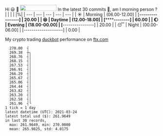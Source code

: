 Hi :smiley: :wave: <img src="https://jojoee.jojoee.com/api/utcnow" width="120" height="20">
In the latest 30 commits :bug:, am I morning person ? 
| | | | |%|
| --- | --- | --- | --- | --- |
| :sunny: | Morning | (06.00-12.00] | [****----------------] | 20.00 |
| :satisfied: | Daytime | (12.00-18.00] | [************--------] | 60.00 |
| :moon: | Evening | (18.00-00.00] | [****----------------] | 20.00 |
| :sleeping: | Night | (00.00-06.00] | [--------------------] | 0.00 |

My crypto trading [duckbot](https://github.com/jojoee/duckbot) performance on [ftx.com](https://ftx.com/#a=13144711)
```
  270.00  ┤
  269.38  ┼╮
  268.76  ┤│
  268.15  ┤│
  267.53  ┤│
  266.91  ┤│
  266.29  ┤│
  265.67  ┤│
  265.06  ┤│
  264.44  ┤│
  263.82  ┤│
  263.20  ┤│
  262.58  ┤│
  261.96  ┤╰
1 tick = 1 day
latest datetime (UTC): 2021-03-24
latest total usd ($): 261.9649
in last 30 records,
  max: 261.9649, min: 270.0000
  mean: 265.9825, std: 4.0175
``` 

